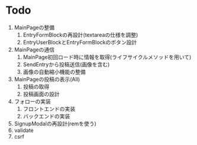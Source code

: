 # Todo
1. MainPageの整備
    1. EntryFormBlockの再設計(textareaの仕様を調整)
    1. EntryUserBlockとEntryFormBlockのボタン設計
1. MainPageの通信
    1. MainPage初回ロード時に情報を取得(ライフサイクルメソッドを用いて)
    1. SendEntryから投稿送信(画像を含む)
    1. 画像の自動縮小機能の整備
1. MainPageの投稿の表示(All)
    1. 投稿の取得
    1. 投稿画面の設計
1. フォローの実装
    1. フロントエンドの実装
    1. バックエンドの実装
1. SignupModalの再設計(remを使う)
1. validate
1. csrf